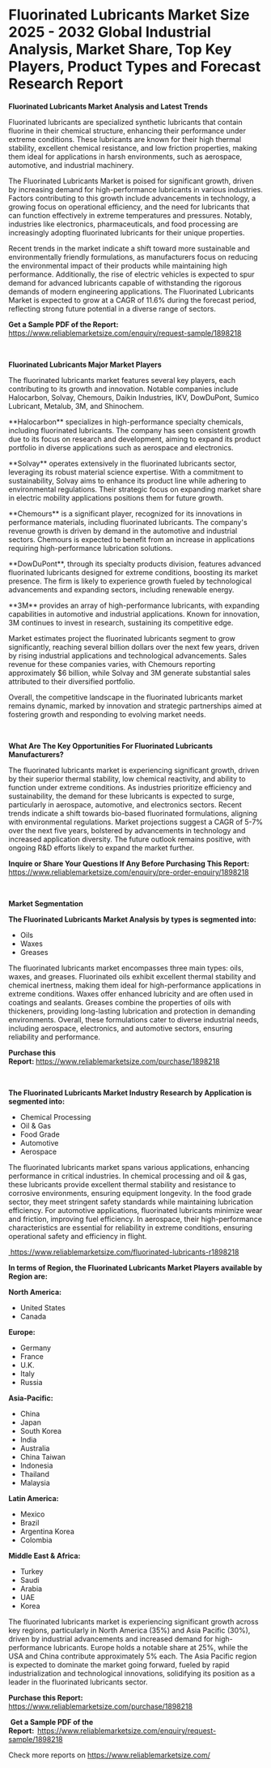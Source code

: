 <p><h1>Fluorinated Lubricants Market Size 2025 - 2032 Global Industrial Analysis, Market Share, Top Key Players, Product Types and Forecast Research Report</h1></p><p><strong>Fluorinated Lubricants Market Analysis and Latest Trends</strong></p>
<p><p>Fluorinated lubricants are specialized synthetic lubricants that contain fluorine in their chemical structure, enhancing their performance under extreme conditions. These lubricants are known for their high thermal stability, excellent chemical resistance, and low friction properties, making them ideal for applications in harsh environments, such as aerospace, automotive, and industrial machinery.</p><p>The Fluorinated Lubricants Market is poised for significant growth, driven by increasing demand for high-performance lubricants in various industries. Factors contributing to this growth include advancements in technology, a growing focus on operational efficiency, and the need for lubricants that can function effectively in extreme temperatures and pressures. Notably, industries like electronics, pharmaceuticals, and food processing are increasingly adopting fluorinated lubricants for their unique properties.</p><p>Recent trends in the market indicate a shift toward more sustainable and environmentally friendly formulations, as manufacturers focus on reducing the environmental impact of their products while maintaining high performance. Additionally, the rise of electric vehicles is expected to spur demand for advanced lubricants capable of withstanding the rigorous demands of modern engineering applications. The Fluorinated Lubricants Market is expected to grow at a CAGR of 11.6% during the forecast period, reflecting strong future potential in a diverse range of sectors.</p></p>
<p><strong>Get a Sample PDF of the Report:&nbsp;</strong> <a href="https://www.reliablemarketsize.com/enquiry/request-sample/1898218?utm_campaign=2442&utm_medium=2&utm_source=Github&utm_content=ia&utm_term=31032025&utm_id=fluorinated-lubricants">https://www.reliablemarketsize.com/enquiry/request-sample/1898218</a></p>
<p>&nbsp;</p>
<p><strong>Fluorinated Lubricants Major Market Players</strong></p>
<p><p>The fluorinated lubricants market features several key players, each contributing to its growth and innovation. Notable companies include Halocarbon, Solvay, Chemours, Daikin Industries, IKV, DowDuPont, Sumico Lubricant, Metalub, 3M, and Shinochem.</p><p>**Halocarbon** specializes in high-performance specialty chemicals, including fluorinated lubricants. The company has seen consistent growth due to its focus on research and development, aiming to expand its product portfolio in diverse applications such as aerospace and electronics. </p><p>**Solvay** operates extensively in the fluorinated lubricants sector, leveraging its robust material science expertise. With a commitment to sustainability, Solvay aims to enhance its product line while adhering to environmental regulations. Their strategic focus on expanding market share in electric mobility applications positions them for future growth.</p><p>**Chemours** is a significant player, recognized for its innovations in performance materials, including fluorinated lubricants. The company's revenue growth is driven by demand in the automotive and industrial sectors. Chemours is expected to benefit from an increase in applications requiring high-performance lubrication solutions.</p><p>**DowDuPont**, through its specialty products division, features advanced fluorinated lubricants designed for extreme conditions, boosting its market presence. The firm is likely to experience growth fueled by technological advancements and expanding sectors, including renewable energy.</p><p>**3M** provides an array of high-performance lubricants, with expanding capabilities in automotive and industrial applications. Known for innovation, 3M continues to invest in research, sustaining its competitive edge.</p><p>Market estimates project the fluorinated lubricants segment to grow significantly, reaching several billion dollars over the next few years, driven by rising industrial applications and technological advancements. Sales revenue for these companies varies, with Chemours reporting approximately $6 billion, while Solvay and 3M generate substantial sales attributed to their diversified portfolio. </p><p>Overall, the competitive landscape in the fluorinated lubricants market remains dynamic, marked by innovation and strategic partnerships aimed at fostering growth and responding to evolving market needs.</p></p>
<p>&nbsp;</p>
<p><strong>What Are The Key Opportunities For Fluorinated Lubricants Manufacturers?</strong></p>
<p><p>The fluorinated lubricants market is experiencing significant growth, driven by their superior thermal stability, low chemical reactivity, and ability to function under extreme conditions. As industries prioritize efficiency and sustainability, the demand for these lubricants is expected to surge, particularly in aerospace, automotive, and electronics sectors. Recent trends indicate a shift towards bio-based fluorinated formulations, aligning with environmental regulations. Market projections suggest a CAGR of 5-7% over the next five years, bolstered by advancements in technology and increased application diversity. The future outlook remains positive, with ongoing R&D efforts likely to expand the market further.</p></p>
<p><strong>Inquire or Share Your Questions If Any Before Purchasing This Report:</strong> <a href="https://www.reliablemarketsize.com/enquiry/pre-order-enquiry/1898218?utm_campaign=2442&utm_medium=2&utm_source=Github&utm_content=ia&utm_term=31032025&utm_id=fluorinated-lubricants">https://www.reliablemarketsize.com/enquiry/pre-order-enquiry/1898218</a></p>
<p>&nbsp;</p>
<p><strong>Market Segmentation</strong></p>
<p><strong>The Fluorinated Lubricants Market Analysis by types is segmented into:</strong></p>
<p><ul><li>Oils</li><li>Waxes</li><li>Greases</li></ul></p>
<p><p>The fluorinated lubricants market encompasses three main types: oils, waxes, and greases. Fluorinated oils exhibit excellent thermal stability and chemical inertness, making them ideal for high-performance applications in extreme conditions. Waxes offer enhanced lubricity and are often used in coatings and sealants. Greases combine the properties of oils with thickeners, providing long-lasting lubrication and protection in demanding environments. Overall, these formulations cater to diverse industrial needs, including aerospace, electronics, and automotive sectors, ensuring reliability and performance.</p></p>
<p><strong>Purchase this Report:&nbsp;</strong><a href="https://www.reliablemarketsize.com/purchase/1898218?utm_campaign=2442&utm_medium=2&utm_source=Github&utm_content=ia&utm_term=31032025&utm_id=fluorinated-lubricants">https://www.reliablemarketsize.com/purchase/1898218</a></p>
<p>&nbsp;</p>
<p><strong>The Fluorinated Lubricants Market Industry Research by Application is segmented into:</strong></p>
<p><ul><li>Chemical Processing</li><li>Oil & Gas</li><li>Food Grade</li><li>Automotive</li><li>Aerospace</li></ul></p>
<p><p>The fluorinated lubricants market spans various applications, enhancing performance in critical industries. In chemical processing and oil & gas, these lubricants provide excellent thermal stability and resistance to corrosive environments, ensuring equipment longevity. In the food grade sector, they meet stringent safety standards while maintaining lubrication efficiency. For automotive applications, fluorinated lubricants minimize wear and friction, improving fuel efficiency. In aerospace, their high-performance characteristics are essential for reliability in extreme conditions, ensuring operational safety and efficiency in flight.</p></p>
<p><a href="https://www.reliablemarketsize.com/fluorinated-lubricants-r1898218?utm_campaign=2442&utm_medium=2&utm_source=Github&utm_content=ia&utm_term=31032025&utm_id=fluorinated-lubricants">&nbsp;https://www.reliablemarketsize.com/fluorinated-lubricants-r1898218</a></p>
<p><strong>In terms of Region, the Fluorinated Lubricants Market Players available by Region are:</strong></p>
<p>
    <p> <strong> North America: </strong>
        <ul>
            <li>United States</li>
            <li>Canada</li>
        </ul>
        </p> 
    <p> <strong> Europe: </strong>
        <ul>
            <li>Germany</li>
            <li>France</li>
            <li>U.K.</li>
            <li>Italy</li>
            <li>Russia</li>
        </ul>
        </p> 
    <p> <strong> Asia-Pacific: </strong>
        <ul>
            <li>China</li>
            <li>Japan</li>
            <li>South Korea</li>
            <li>India</li>
            <li>Australia</li>
            <li>China Taiwan</li>
            <li>Indonesia</li>
            <li>Thailand</li>
            <li>Malaysia</li>
        </ul>
        </p> 
    <p> <strong> Latin America: </strong>
        <ul>
            <li>Mexico</li>
            <li>Brazil</li>
            <li>Argentina Korea</li>
            <li>Colombia</li>
        </ul>
        </p> 
    <p> <strong> Middle East & Africa: </strong>
        <ul>
            <li>Turkey</li>
            <li>Saudi</li>
            <li>Arabia</li>
            <li>UAE</li>
            <li>Korea</li>
        </ul>
    </p>
    </p>
<p><p>The fluorinated lubricants market is experiencing significant growth across key regions, particularly in North America (35%) and Asia Pacific (30%), driven by industrial advancements and increased demand for high-performance lubricants. Europe holds a notable share at 25%, while the USA and China contribute approximately 5% each. The Asia Pacific region is expected to dominate the market going forward, fueled by rapid industrialization and technological innovations, solidifying its position as a leader in the fluorinated lubricants sector.</p></p>
<p><strong>Purchase this Report: </strong><a href="https://www.reliablemarketsize.com/purchase/1898218?utm_campaign=2442&utm_medium=2&utm_source=Github&utm_content=ia&utm_term=31032025&utm_id=fluorinated-lubricants">https://www.reliablemarketsize.com/purchase/1898218</a></p>
<p>&nbsp;<strong>Get a Sample PDF of the Report:&nbsp;&nbsp;</strong><a href="https://www.reliablemarketsize.com/enquiry/request-sample/1898218?utm_campaign=2442&utm_medium=2&utm_source=Github&utm_content=ia&utm_term=31032025&utm_id=fluorinated-lubricants">https://www.reliablemarketsize.com/enquiry/request-sample/1898218</a></p>
<p><strong></strong></p>
<p>Check more reports on <a href="https://www.reliablemarketsize.com/?utm_campaign=2442&utm_medium=2&utm_source=Github&utm_content=ia&utm_term=31032025&utm_id=fluorinated-lubricants">https://www.reliablemarketsize.com/</a></p>